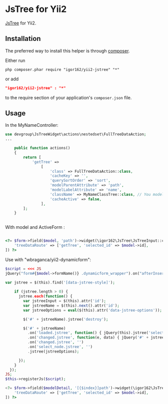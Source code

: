 JsTree for Yii2
===============

[JsTree](http://www.jstree.com/) for Yii2.

Installation
------------
The preferred way to install this helper is through [composer](http://getcomposer.org/download/).

Either run

```
php composer.phar require "igor162/yii2-jstree" "*"
```

or add

```json
"igor162/yii2-jstree" : "*"
```

to the require section of your application's `composer.json` file.


Usage
-----

In the MyNameController:
```php
use devgroup\JsTreeWidget\actions\nestedset\FullTreeDataAction;
...

    public function actions()
    {
        return [
            'getTree' =>
                [
                    'class' => FullTreeDataAction::class,
                    'cacheKey' => '',
                    'querySortOrder' => 'sort',
                    'modelParentAttribute' => 'path',
                    'modelLabelAttribute' => 'name',
                    'className' => MyNameClassTree::class, // You model class name
                    'cacheActive' => false,
                ],
        ];
    }
    
```
With model and ActiveForm :
```php

<?= $form->field($model, 'path')->widget(\igor162\JsTree\JsTreeInput::className(), [
	'treeDataRoute' => ['getTree', 'selected_id' => $model->id],
]) ?>

```

Use with "wbraganca/yii2-dynamicform":
```php
$script = <<< JS
jQuery("form#{$model->formName()} .dynamicform_wrapper").on("afterInsert", function(e, item) {

var jstree = $(this).find('[data-jstree-style]'); 
       
    if (jstree.length > 0) {
      jstree.each(function() {
        var jstreeInput = $(this).attr('id');
        var jstreeName = $(this).next().attr('id');
        var jstreeOptions = eval($(this).attr('data-jstree-options'));

        $('#' + jstreeName).jstree('destroy');

        $('#' + jstreeName)
          .on('loaded.jstree', function() { jQuery(this).jstree('select_node', jQuery('#' + jstreeInput).val().split(','), true); })
          .on('changed.jstree', function(e, data) { jQuery('#' + jstreeInput).val(data.selected.join()); })
          .on('changed.jstree', '')
          .on('select_node.jstree', '')
          .jstree(jstreeOptions);

      });
    }
  });
JS;
$this->registerJs($script);

<?= $form->field($modelDetail, '[{$index}]path')->widget(\igor162\JsTree\JsTreeInput::className(), [
	'treeDataRoute' => ['getTree', 'selected_id' => $model->id],
]) ?>

```
